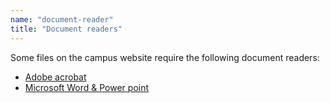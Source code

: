```yaml
---
name: "document-reader"
title: "Document readers"
---
```

Some files on the campus website require the following document readers:

* [Adobe acrobat](http://adobe.com/acrobat)
* [Microsoft Word & Power point](http://microsoft.com/office)